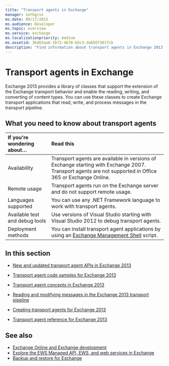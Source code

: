 ```yaml
---
title: "Transport agents in Exchange"
manager: sethgros
ms.date: 09/17/2015
ms.audience: Developer
ms.topic: overview
ms.service: exchange
ms.localizationpriority: medium
ms.assetid: 36d63aa6-1b72-4670-b5c3-da685f3017cb
description: "Find information about transport agents in Exchange 2013."
---
```


# Transport agents in Exchange
  
Exchange 2013 provides a library of classes that support the extension of the Exchange transport behavior and enable the reading, writing, and converting of content types. You can use these classes to create Exchange transport applications that read, write, and process messages in the transport pipeline.
  
## What you need to know about transport agents

|If you're wondering about…|Read this|
|:-----|:-----|
|Availability  <br/> |Transport agents are available in versions of Exchange starting with Exchange 2007. Transport agents are not supported in Office 365 or Exchange Online.  <br/> |
|Remote usage  <br/> |Transport agents run on the Exchange server and do not support remote usage.  <br/> |
|Languages supported  <br/> |You can use any .NET Framework language to work with transport agents.  <br/> |
|Available test and debug tools  <br/> |Use versions of Visual Studio starting with Visual Studio 2012 to debug transport agents.  <br/> |
|Deployment methods  <br/> |You can install transport agent applications by using an [Exchange Management Shell](../management/exchange-management-shell.md) script.  <br/> |
   
## In this section

- [New and updated transport agent APIs in Exchange 2013](new-and-updated-transport-agent-apis-in-exchange-2013.md)
    
- [Transport agent code samples for Exchange 2013](transport-agent-code-samples-for-exchange-2013.md)
    
- [Transport agent concepts in Exchange 2013](transport-agent-concepts-in-exchange-2013.md)
    
- [Reading and modifying messages in the Exchange 2013 transport pipeline](reading-and-modifying-messages-in-the-exchange-2013-transport-pipeline.md)
    
- [Creating transport agents for Exchange 2013](creating-transport-agents-for-exchange-2013.md)
    
- [Transport agent reference for Exchange 2013](transport-agent-reference-for-exchange-2013.md)
    
## See also

- [Exchange Online and Exchange development](../exchange-server-development.md)    
- [Explore the EWS Managed API, EWS, and web services in Exchange](../exchange-web-services/explore-the-ews-managed-api-ews-and-web-services-in-exchange.md)   
- [Backup and restore for Exchange](../backup-restore/backup-and-restore-for-exchange-2013.md) 
    

